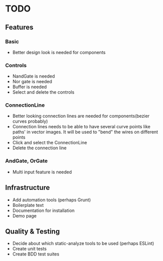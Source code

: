 # TODO

## Features
### Basic
* Better design look is needed for components
### Controls
* NandGate is needed
* Nor gate is needed
* Buffer is needed
* Select and delete the controls

### ConnectionLine
* Better looking connection lines are needed for components(bezier curves probably)
* Connection lines needs to be able to have several curve points like paths' in vector images. It will be used to "bend" the wires on different points
* Click and select the ConnectionLine
* Delete the connection line
### AndGate, OrGate
* Multi input feature is needed

## Infrastructure
* Add automation tools (perhaps Grunt)
* Boilerplate text
* Documentation for installation
* Demo page

## Quality & Testing
* Decide about which static-analyze tools to be used (perhaps ESLint)
* Create unit tests
* Create BDD test suites
